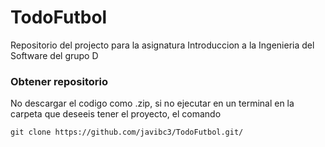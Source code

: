# TodoFutbol
Repositorio del projecto para la asignatura Introduccion a la Ingenieria del Software del grupo D

### Obtener repositorio
No descargar el codigo como .zip, si no ejecutar en un terminal en la carpeta que deseeis tener el proyecto, el comando 

`git clone https://github.com/javibc3/TodoFutbol.git/`
